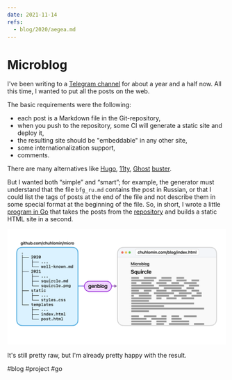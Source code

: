 ```yaml
---
date: 2021-11-14
refs:
  - blog/2020/aegea.md
---
```


# Microblog

I've been writing to a [Telegram channel](https://t.me/chuhlomin_channel) for about a year and a half now.
All this time, I wanted to put all the posts on the web.

The basic requirements were the following:

* each post is a Markdown file in the Git-repository,
* when you push to the repository, some CI will generate a static site and deploy it,
* the resulting site should be "embeddable" in any other site,
* some internationalization support,
* comments.

There are many alternatives like [Hugo](https://gohugo.io),
[11ty](https://www.11ty.dev), [Ghost](http://ghost.org)
[buster](https://github.com/axitkhurana/buster).

But I wanted both “simple” and “smart”; for example,
the generator must understand that the file `bfg_ru.md` contains the post in Russian,
or that I could list the tags of posts at the end of the file and not describe them in some special format at the beginning of the file.
So, in short, I wrote a little [program in Go](https://github.com/chuhlomin/genblog) that takes the posts from the [repository](https://github.com/chuhlomin/micro) and builds a static HTML site in a second.

![genblog](microblog.png "genblog")

It's still pretty raw, but I'm already pretty happy with the result.

#blog #project #go
